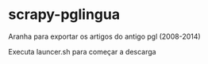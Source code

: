 # scrapy-pglingua

Aranha para exportar os artigos do antigo pgl (2008-2014)

Executa launcer.sh para começar a descarga
